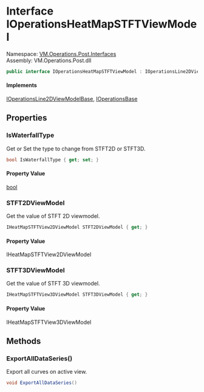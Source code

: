 # Interface IOperationsHeatMapSTFTViewModel

Namespace: [VM.Operations.Post.Interfaces](VM.Operations.Post.Interfaces.md)  
Assembly: VM.Operations.Post.dll  

```csharp
public interface IOperationsHeatMapSTFTViewModel : IOperationsLine2DViewModelBase, IOperationsBase
```

#### Implements

[IOperationsLine2DViewModelBase](VM.Operations.Post.Interfaces.IOperationsLine2DViewModelBase.md), 
[IOperationsBase](VM.Operations.Post.Interfaces.IOperationsBase.md)

## Properties

### IsWaterfallType

Get or Set the type to change from STFT2D or STFT3D.

```csharp
bool IsWaterfallType { get; set; }
```

#### Property Value

 [bool](https://learn.microsoft.com/dotnet/api/system.boolean)

### STFT2DViewModel

Get the value of STFT 2D viewmodel.

```csharp
IHeatMapSTFTView2DViewModel STFT2DViewModel { get; }
```

#### Property Value

 IHeatMapSTFTView2DViewModel

### STFT3DViewModel

Get the value of STFT 3D viewmodel.

```csharp
IHeatMapSTFTView3DViewModel STFT3DViewModel { get; }
```

#### Property Value

 IHeatMapSTFTView3DViewModel

## Methods

### ExportAllDataSeries\(\)

Export all curves on active view.

```csharp
void ExportAllDataSeries()
```


